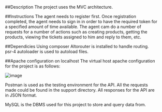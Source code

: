 ##Description
The project uses the MVC architecture. 

##Instructions
The agent needs to register first. Once registration completed, the agent needs to sign in in order to have the required token for a specified amount of time available. 
The agent cam do a number of requests for a number  of actions such as creating products, getting the products, viewing the tickets assigned to him and reply to them, etc. 

##Dependicies 
Using composer Altorouter is installed to handle routing. psr-4 autoloader is used to autoload files.

##Apache configuration on localhost
The virtual host apache configuration for the project is as follows:

![image](https://github.com/heyrya/kahuna-app-api/assets/3865985/72203548-2d91-406b-98d7-301a1319b667)

Postman is used as the testing environment for the API. All the requests made could be found in the support directory. 
All responses for the API are in JSON format.

MySQL is the DBMS used for this project to store and query data from.
